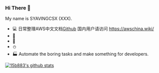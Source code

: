 
### Hi There 👋

My name is SYAVINGCSX (XXX).

- :computer: 日常整理AWS中文文档[Github](https://github.com/allinaws) 国内用户请访问 https://awschina.wiki/  
- :gift: 
- :art: 
- :snowman: 
- :factory: Automate the boring tasks and make something for developers.

[![15b883's github stats](https://github-readme-stats.vercel.app/api?username=15b883&bg_color=30,e96443,904e95&title_color=fff&text_color=fff)](https://github.com/anuraghazra/github-readme-stats)
